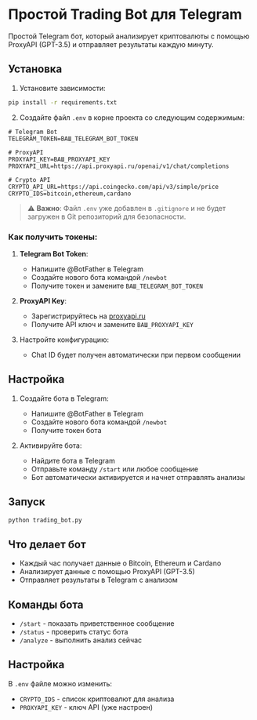 # Простой Trading Bot для Telegram

Простой Telegram бот, который анализирует криптовалюты с помощью ProxyAPI (GPT-3.5) и отправляет результаты каждую минуту.

## Установка

1. Установите зависимости:
```bash
pip install -r requirements.txt
```

2. Создайте файл `.env` в корне проекта со следующим содержимым:
```env
# Telegram Bot
TELEGRAM_TOKEN=ВАШ_TELEGRAM_BOT_TOKEN

# ProxyAPI
PROXYAPI_KEY=ВАШ_PROXYAPI_KEY
PROXYAPI_URL=https://api.proxyapi.ru/openai/v1/chat/completions

# Crypto API
CRYPTO_API_URL=https://api.coingecko.com/api/v3/simple/price
CRYPTO_IDS=bitcoin,ethereum,cardano
```

> ⚠️ **Важно**: Файл `.env` уже добавлен в `.gitignore` и не будет загружен в Git репозиторий для безопасности.

### Как получить токены:

1. **Telegram Bot Token**:
   - Напишите @BotFather в Telegram
   - Создайте нового бота командой `/newbot`
   - Получите токен и замените `ВАШ_TELEGRAM_BOT_TOKEN`

2. **ProxyAPI Key**:
   - Зарегистрируйтесь на [proxyapi.ru](https://proxyapi.ru)
   - Получите API ключ и замените `ВАШ_PROXYAPI_KEY`

3. Настройте конфигурацию:
   - Chat ID будет получен автоматически при первом сообщении

## Настройка

1. Создайте бота в Telegram:
   - Напишите @BotFather в Telegram
   - Создайте нового бота командой `/newbot`
   - Получите токен бота

2. Активируйте бота:
   - Найдите бота в Telegram
   - Отправьте команду `/start` или любое сообщение
   - Бот автоматически активируется и начнет отправлять анализы

## Запуск

```bash
python trading_bot.py
```

## Что делает бот

- Каждый час получает данные о Bitcoin, Ethereum и Cardano
- Анализирует данные с помощью ProxyAPI (GPT-3.5)
- Отправляет результаты в Telegram с анализом

## Команды бота

- `/start` - показать приветственное сообщение
- `/status` - проверить статус бота
- `/analyze` - выполнить анализ сейчас

## Настройка

В `.env` файле можно изменить:
- `CRYPTO_IDS` - список криптовалют для анализа
- `PROXYAPI_KEY` - ключ API (уже настроен) 